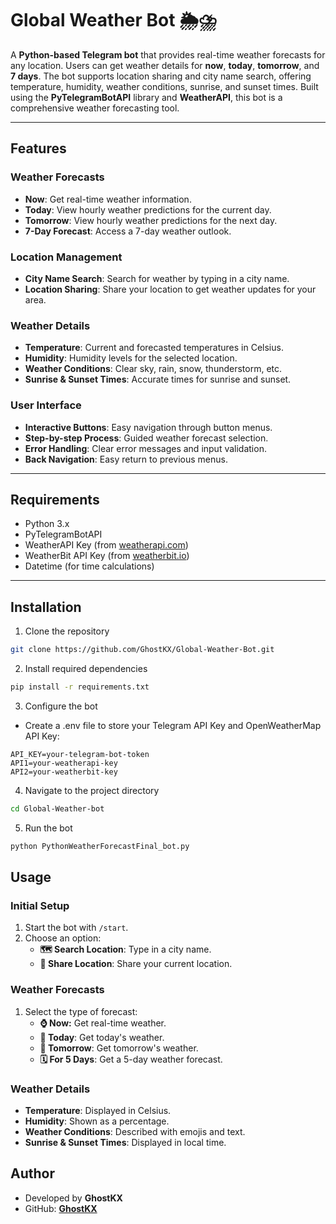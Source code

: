 # Global Weather Bot 🌦️⛈️

A **Python-based Telegram bot** 
that provides real-time weather 
forecasts for any location. 
Users can get weather details 
for **now**, **today**, **tomorrow**,
and **7 days**. The bot supports 
location sharing and city name search, 
offering temperature, humidity, weather
conditions, sunrise, and sunset times. 
Built using the **PyTelegramBotAPI** 
library and **WeatherAPI**, this bot 
is a comprehensive weather forecasting tool.

---

## Features

### Weather Forecasts
- **Now**: Get real-time weather information.
- **Today**: View hourly weather predictions for the current day.
- **Tomorrow**: View hourly weather predictions for the next day.
- **7-Day Forecast**: Access a 7-day weather outlook.

### Location Management
- **City Name Search**: Search for weather by typing in a city name.
- **Location Sharing**: Share your location to get weather updates for your area.

### Weather Details
- **Temperature**: Current and forecasted temperatures in Celsius.
- **Humidity**: Humidity levels for the selected location.
- **Weather Conditions**: Clear sky, rain, snow, thunderstorm, etc.
- **Sunrise & Sunset Times**: Accurate times for sunrise and sunset.

### User Interface
- **Interactive Buttons**: Easy navigation through button menus.
- **Step-by-step Process**: Guided weather forecast selection.
- **Error Handling**: Clear error messages and input validation.
- **Back Navigation**: Easy return to previous menus.

---

## Requirements

- Python 3.x
- PyTelegramBotAPI
- WeatherAPI Key (from [weatherapi.com](https://www.weatherapi.com/))
- WeatherBit API Key (from [weatherbit.io](https://www.weatherbit.io/))
- Datetime (for time calculations)

---

## Installation

1. Clone the repository
```bash
git clone https://github.com/GhostKX/Global-Weather-Bot.git
```

2. Install required dependencies
```bash
pip install -r requirements.txt
```

3. Configure the bot

- Create a .env file to store your Telegram API Key and OpenWeatherMap API Key:

```
API_KEY=your-telegram-bot-token
API1=your-weatherapi-key
API2=your-weatherbit-key
```

4. Navigate to the project directory
```bash
cd Global-Weather-bot
```

5. Run the bot
```bash
python PythonWeatherForecastFinal_bot.py
```

## Usage

### Initial Setup
1. Start the bot with `/start`.
2. Choose an option:
   - **🗺️ Search Location**: Type in a city name.
   - **📍 Share Location**: Share your current location.

### Weather Forecasts
1. Select the type of forecast:
   - **⌚️ Now:** Get real-time weather.
   - **📆 Today**: Get today's weather.
   - **📅 Tomorrow**: Get tomorrow's weather.
   - **🗓️ For 5 Days**: Get a 5-day weather forecast.

### Weather Details
- **Temperature**: Displayed in Celsius.
- **Humidity**: Shown as a percentage.
- **Weather Conditions**: Described with emojis and text.
- **Sunrise & Sunset Times**: Displayed in local time.


## Author

- Developed by **GhostKX**
- GitHub: **[GhostKX](https://github.com/GhostKX/Global-Weather-bot)**